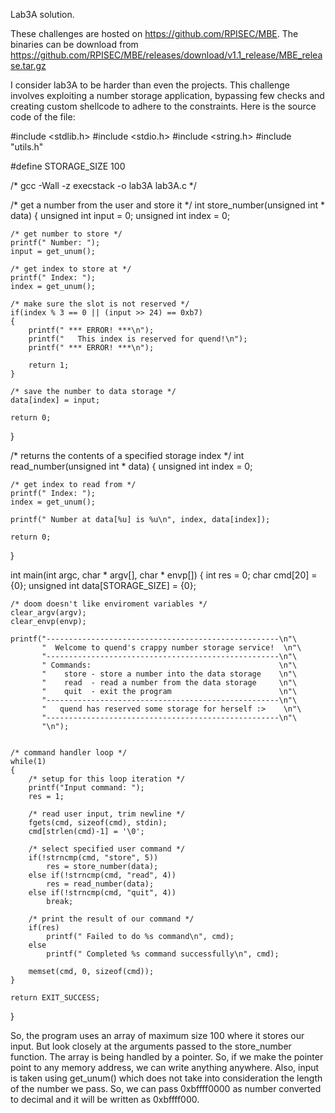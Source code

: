 Lab3A solution.

These challenges are hosted on https://github.com/RPISEC/MBE. The binaries can be download from 
https://github.com/RPISEC/MBE/releases/download/v1.1_release/MBE_release.tar.gz

I consider lab3A to be harder than even the projects. This challenge involves exploiting a number storage application, bypassing
few checks and creating custom shellcode to adhere to the constraints. Here is the source code of the file:

#include <stdlib.h>
#include <stdio.h>
#include <string.h>
#include "utils.h"

#define STORAGE_SIZE 100

/* gcc -Wall -z execstack -o lab3A lab3A.c */

/* get a number from the user and store it */
int store_number(unsigned int * data)
{
    unsigned int input = 0;
    unsigned int index = 0;

    /* get number to store */
    printf(" Number: ");
    input = get_unum();

    /* get index to store at */
    printf(" Index: ");
    index = get_unum();

    /* make sure the slot is not reserved */
    if(index % 3 == 0 || (input >> 24) == 0xb7)
    {
        printf(" *** ERROR! ***\n");
        printf("   This index is reserved for quend!\n");
        printf(" *** ERROR! ***\n");

        return 1;
    }

    /* save the number to data storage */
    data[index] = input;

    return 0;
}

/* returns the contents of a specified storage index */
int read_number(unsigned int * data)
{
    unsigned int index = 0;

    /* get index to read from */
    printf(" Index: ");
    index = get_unum();

    printf(" Number at data[%u] is %u\n", index, data[index]);

    return 0;
}

int main(int argc, char * argv[], char * envp[])
{
    int res = 0;
    char cmd[20] = {0};
    unsigned int data[STORAGE_SIZE] = {0};

    /* doom doesn't like enviroment variables */
    clear_argv(argv);
    clear_envp(envp);

    printf("----------------------------------------------------\n"\
           "  Welcome to quend's crappy number storage service!  \n"\
           "----------------------------------------------------\n"\
           " Commands:                                          \n"\
           "    store - store a number into the data storage    \n"\
           "    read  - read a number from the data storage     \n"\
           "    quit  - exit the program                        \n"\
           "----------------------------------------------------\n"\
           "   quend has reserved some storage for herself :>    \n"\
           "----------------------------------------------------\n"\
           "\n");


    /* command handler loop */
    while(1)
    {
        /* setup for this loop iteration */
        printf("Input command: ");
        res = 1;

        /* read user input, trim newline */
        fgets(cmd, sizeof(cmd), stdin);
        cmd[strlen(cmd)-1] = '\0';

        /* select specified user command */
        if(!strncmp(cmd, "store", 5))
            res = store_number(data);
        else if(!strncmp(cmd, "read", 4))
            res = read_number(data);
        else if(!strncmp(cmd, "quit", 4))
            break;

        /* print the result of our command */
        if(res)
            printf(" Failed to do %s command\n", cmd);
        else
            printf(" Completed %s command successfully\n", cmd);

        memset(cmd, 0, sizeof(cmd));
    }

    return EXIT_SUCCESS;
}

So, the program uses an array of maximum size 100 where it stores our input. But look closely at the arguments passed to the 
store_number function. The array is being handled by a pointer. So, if we make the pointer point to any memory address,
we can write anything anywhere. Also, input is taken using get_unum() which does not take into consideration the length of
the number we pass. So, we can pass 0xbffff0000 as number converted to decimal and it will be written as 0xbffff000.

